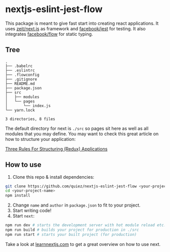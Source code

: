 # nextjs-eslint-jest-flow

This package is meant to give fast start into creating react applications. It uses [zeit/next.js](https://github.com/zeit/next.js) as framework and [facebook/jest](https://github.com/facebook/jest) for testing. It also integrates [facebook/flow](https://github.com/facebook/flow) for static typing.

## Tree

```
.
├── .babelrc
├── .eslintrc
├── .flowconfig
├── .gitignore
├── README.md
├── package.json
├── src
│   ├── modules
│   └── pages
│       └── index.js
└── yarn.lock

3 directories, 8 files
```

The default directory for next is `./src` so pages sit here as well as all modules that you may define. You may want to check this great article on how to structure your application:

[Three Rules For Structuring (Redux) Applications](https://jaysoo.ca/2016/02/28/organizing-redux-application/)

## How to use
1. Clone this repo & install dependencies:

```zsh
git clone https://github.com/quiez/nextjs-eslint-jest-flow <your-project-name>
cd <your-project-name>
npm install
```

2. Change `name` and `author` in `package.json` to fit to your project.
3. Start writing code!
4. Start `next`:

```zsh
npm run dev # starts the development server with hot module reload etc.
npm run build # builds your project for production in ./src
npm run start # starts your built project (for production)
```

Take a look at [learnnextjs.com](https://learnnextjs.com/) to get a great overview on how to use next.